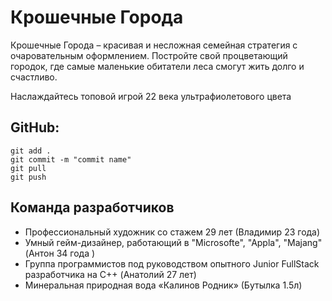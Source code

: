 # Крошечные Города

Крошечные Города – красивая и несложная семейная стратегия с очаровательным оформлением. Постройте свой процветающий городок, где самые маленькие обитатели леса смогут жить долго и счастливо.

Наслаждайтесь топовой игрой 22 века ультрафиолетового цвета 

## GitHub:

```
git add .
git commit -m "commit name"
git pull
git push
```

## Команда разработчиков

* Профессиональный художник со стажем 29 лет (Владимир 23 года)
* Умный гейм-дизайнер, работающий в "Microsofte", "Appla", "Majang" (Антон 34 года )
* Группа программистов под руководством опытного Junior FullStack разработчика на C++ (Анатолий 27 лет)
* Минеральная природная вода «Калинов Родник» (Бутылка 1.5л)
